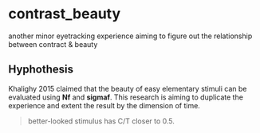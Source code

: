 # contrast_beauty
another minor eyetracking experience aiming to figure out the relationship between contract &amp; beauty

## Hyphothesis
Khalighy 2015 claimed that the beauty of easy elementary stimuli can be evaluated using **Nf** and **sigmaf**. This research is aiming to duplicate the experience and extent the result by the dimension of time.

> better-looked stimulus has C/T closer to 0.5.
